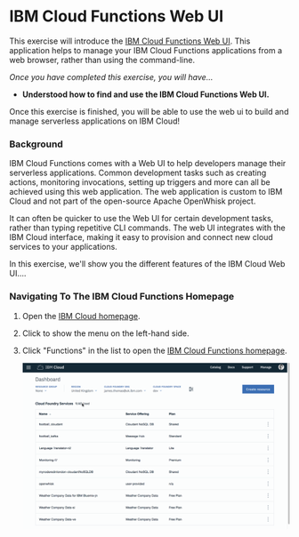 # IBM Cloud Functions Web UI

This exercise will introduce the [IBM Cloud Functions Web UI](https://console.bluemix.net/openwhisk/). This application helps to manage your IBM Cloud Functions applications from a web browser, rather than using the command-line.

_Once you have completed this exercise, you will have…_

* **Understood how to find and use the IBM Cloud Functions Web UI.**

Once this exercise is finished, you will be able to use the web ui to build and manage serverless applications on IBM Cloud!

### Background

IBM Cloud Functions comes with a Web UI to help developers manage their serverless applications. Common development tasks such as creating actions, monitoring invocations, setting up triggers and more can all be achieved using this web application. The web application is custom to IBM Cloud and not part of the open-source Apache OpenWhisk project.

It can often be quicker to use the Web UI for certain development tasks, rather than typing repetitive CLI commands. The web UI integrates with the IBM Cloud interface, making it easy to provision and connect new cloud services to your applications.

In this exercise, we'll show you the different features of the IBM Cloud Web UI….

### Navigating To The IBM Cloud Functions Homepage

1. Open the [IBM Cloud homepage](https://console.bluemix.net).
2. Click to show the menu on the left-hand side.
3. Click "Functions" in the list to open the [IBM Cloud Functions homepage](https://console.bluemix.net/openwhisk/).

   ![](../../.gitbook/assets/homepage.gif)

